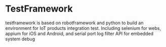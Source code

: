 # TestFramework

testframework is based on robotframework and python to build an environment for IoT products integration test.
Including selenium for webs, appium for iOS and Android, and serial port log filter API for embedded system debug
